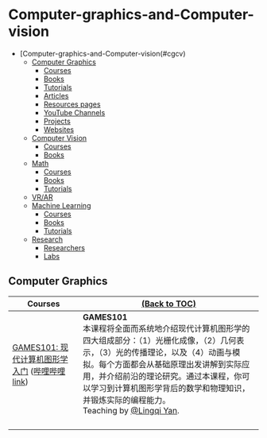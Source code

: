 # <span id="cgcv"> Computer-graphics-and-Computer-vision</span>


- [Computer-graphics-and-Computer-vision(#cgcv)
  - [Computer Graphics](#cg)
    - [Courses](#cg-courses)
    - [Books](#cg-books)
    - [Tutorials](#cg-tutorials)
    - [Articles](#cg-articles)
    - [Resources pages](#cg-resources)
    - [YouTube Channels](#cg-youtube)
    - [Projects](#cg-projects)
    - [Websites](#cg-websites)
  - [Computer Vision](#cv)
    - [Courses](#cv-courses)
    - [Books](#cg-books)
  - [Math](#math)
    - [Courses](#math-courses)
    - [Books](#math-books)
    - [Tutorials](#math-tutorials) 
  - [VR/AR](#vrar)
  - [Machine Learning](#ml)
    - [Courses](#ml-courses)
    - [Books](#ml-books)
    - [Tutorials](#ml-turorials)
  - [Research](#research)
    - [Researchers](#research-researchers)
    - [Labs](#research-labs)
## <span id="cg">Computer Graphics</span>
| Courses                                                      | [(Back to TOC)](#cgcv)                                        |
| ------------------------------------------------------------ | ------------------------------------------------------------ |
| [GAMES101: 现代计算机图形学入门](https://sites.cs.ucsb.edu/~lingqi/teaching/games101.html) ([哔哩哔哩link](https://www.bilibili.com/video/BV1X7411F744?from=search&seid=2910698734624946149))| **GAMES101**<br>本课程将全面而系统地介绍现代计算机图形学的四大组成部分：（1）光栅化成像，（2）几何表示，（3）光的传播理论，以及（4）动画与模拟。每个方面都会从基础原理出发讲解到实际应用，并介绍前沿的理论研究。通过本课程，你可以学习到计算机图形学背后的数学和物理知识，并锻炼实际的编程能力。<br>Teaching by [@Lingqi Yan](https://sites.cs.ucsb.edu/~lingqi/). |
| | |
| | |
| | |
| | |
